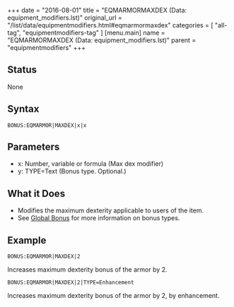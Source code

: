 +++
date = "2016-08-01"
title = "EQMARMORMAXDEX (Data: equipment_modifiers.lst)"
original_url = "/list/data/equipmentmodifiers.html#eqmarmormaxdex"
categories = [ "all-tag", "equipmentmodifiers-tag" ]
[menu.main]
    name = "EQMARMORMAXDEX (Data: equipment_modifiers.lst)"
    parent = "equipmentmodifiers"
+++

## Status

None

## Syntax

`BONUS:EQMARMOR|MAXDEX|x|x`

## Parameters

-   x: Number, variable or formula (Max dex modifier)
-   y: TYPE=Text (Bonus type. Optional.)



What it Does
------------

-   Modifies the maximum dexterity applicable to users of the item.
-   See [Global Bonus](/list/global/bonus.html) for more information on
    bonus types.

Example
-------

`BONUS:EQMARMOR|MAXDEX|2`

Increases maximum dexterity bonus of the armor by 2.

`BONUS:EQMARMOR|MAXDEX|2|TYPE=Enhancement`

Increases maximum dexterity bonus of the armor by 2, by enhancement.

